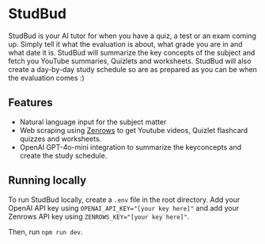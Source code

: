 # StudBud 

StudBud is your AI tutor for when you have a quiz, a test or an exam coming up. Simply tell it what the evaluation is about, what grade you are in and what date it is. StudBud will summarize the key concepts of the subject and fetch you YouTube summaries, Quizlets and worksheets. StudBud will also create a day-by-day study schedule so are as prepared as you can be when the evaluation comes :)

## Features

- Natural language input for the subject matter
- Web scraping using [Zenrows](https://www.zenrows.com/) to get Youtube videos, Quizlet flashcard quizzes and worksheets.
- OpenAI GPT-4o-mini integration to summarize the keyconcepts and create the study schedule.

## Running locally

To run StudBud locally, create a `.env` file in the root directory. Add your OpenAI API key using `OPENAI_API_KEY="[your key here]"` and add your Zenrows API key using `ZENROWS_KEY="[your key here]"`.

Then, run `npm run dev`.
